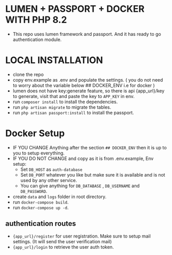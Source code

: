 # LUMEN + PASSPORT + DOCKER WITH PHP 8.2
- This repo uses lumen framework and passport. And it has ready to go authentication module.

# LOCAL INSTALLATION
- clone the repo
- copy env.example as .env and populate the settings. ( you do not need to worry about the variable below ## DOCKER_ENV i.e for docker )
- lumen does not have key:generate feature, so there is api {app_url}/key to generate, visit that and paste the key to `APP_KEY` in env.
- run `composer install` to install the dependencies.
- run `php artisan migrate` to migrate the tables.
- run `php artisan passport:install` to install the passport.

# Docker Setup
- IF YOU CHANGE Anything after the section `## DOCKER_ENV` then it is up to you to setup everything.
- IF YOU DO NOT CHANGE and copy as it is from .env.example, Env setup:
    - Set `DB_HOST` as `auth-database`
    - Set `DB_PORT` whatever you like but make sure it is available and is not used by any other service.
    - You can give anything for `DB_DATABASE` , `DB_USERNAME` and `DB_PASSWORD`.
- create `data` and `logs` folder in root directory.
- run `docker-compose build`.
- run `docker-compose up -d`.

## authentication routes
- `{app_url}/register` for user registration. Make sure to setup mail settings. (It will send the user verification mail)
- `{app_url}/login` to retrieve the user auth token.



